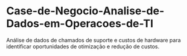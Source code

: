 # Case-de-Negocio-Analise-de-Dados-em-Operacoes-de-TI
Análise de dados de chamados de suporte e custos de hardware para identificar oportunidades de otimização e redução de custos.

